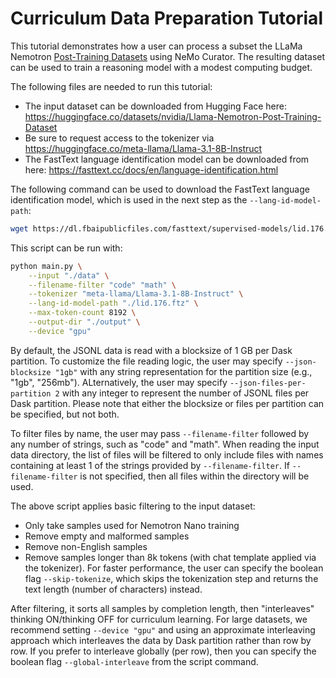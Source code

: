 # Curriculum Data Preparation Tutorial

This tutorial demonstrates how a user can process a subset the LLaMa Nemotron [Post-Training Datasets](https://huggingface.co/datasets/nvidia/Llama-Nemotron-Post-Training-Dataset) using NeMo Curator. The resulting dataset can be used to train a reasoning model with a modest computing budget.

The following files are needed to run this tutorial:
- The input dataset can be downloaded from Hugging Face here: https://huggingface.co/datasets/nvidia/Llama-Nemotron-Post-Training-Dataset
- Be sure to request access to the tokenizer via https://huggingface.co/meta-llama/Llama-3.1-8B-Instruct
- The FastText language identification model can be downloaded from here: https://fasttext.cc/docs/en/language-identification.html

The following command can be used to download the FastText language identification model, which is used in the next step as the `--lang-id-model-path`:

```bash
wget https://dl.fbaipublicfiles.com/fasttext/supervised-models/lid.176.ftz
```

This script can be run with:

```bash
python main.py \
    --input "./data" \
    --filename-filter "code" "math" \
    --tokenizer "meta-llama/Llama-3.1-8B-Instruct" \
    --lang-id-model-path "./lid.176.ftz" \
    --max-token-count 8192 \
    --output-dir "./output" \
    --device "gpu"
```

By default, the JSONL data is read with a blocksize of 1 GB per Dask partition. To customize the file reading logic, the user may specify `--json-blocksize "1gb"` with any string representation for the partition size (e.g., "1gb", "256mb"). ALternatively, the user may specify `--json-files-per-partition 2` with any integer to represent the number of JSONL files per Dask partition. Please note that either the blocksize or files per partition can be specified, but not both.

To filter files by name, the user may pass `--filename-filter` followed by any number of strings, such as "code" and "math". When reading the input data directory, the list of files will be filtered to only include files with names containing at least 1 of the strings provided by `--filename-filter`. If `--filename-filter` is not specified, then all files within the directory will be used.

The above script applies basic filtering to the input dataset:
- Only take samples used for Nemotron Nano training
- Remove empty and malformed samples
- Remove non-English samples
- Remove samples longer than 8k tokens (with chat template applied via the tokenizer). For faster performance, the user can specify the boolean flag `--skip-tokenize`, which skips the tokenization step and returns the text length (number of characters) instead.

After filtering, it sorts all samples by completion length, then "interleaves" thinking ON/thinking OFF for curriculum learning. For large datasets, we recommend setting `--device "gpu"` and using an approximate interleaving approach which interleaves the data by Dask partition rather than row by row. If you prefer to interleave globally (per row), then you can specify the boolean flag `--global-interleave` from the script command.
